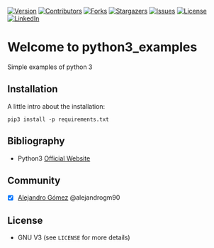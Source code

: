 [![Version][version-shield]][version-url]
[![Contributors][contributors-shield]][contributors-url]
[![Forks][forks-shield]][forks-url]
[![Stargazers][stars-shield]][stars-url]
[![Issues][issues-shield]][issues-url]
[![License][license-shield]][license-url]
[![LinkedIn][linkedin-shield]][linkedin-url]

# Welcome to python3_examples

Simple examples of python 3

## Installation

A little intro about the installation:

```shell
pip3 install -p requirements.txt
```

## Bibliography ##

- Python3 [Official Website](https://www.pyhton.org/)

## Community ##

- [x] [Alejandro Gómez](https://github.com/alejandrogm90) @alejandrogm90

## License ##

* GNU V3 (see `LICENSE` for more details)

<!-- 
pip freeze > requirements.txt 
pipreqs --force
-->

[version-shield]: https://img.shields.io/badge/version-1.0-blue?style=for-the-badge

[contributors-shield]: https://img.shields.io/github/contributors/alejandrogm90/python3_examples.svg?style=for-the-badge

[forks-shield]: https://img.shields.io/github/forks/alejandrogm90/python3_examples.svg?style=for-the-badge

[stars-shield]: https://img.shields.io/github/stars/alejandrogm90/python3_examples.svg?style=for-the-badge

[issues-shield]: https://img.shields.io/github/issues/alejandrogm90/python3_examples.svg?style=for-the-badge

[license-shield]: https://img.shields.io/github/license/alejandrogm90/python3_examples.svg?style=for-the-badge

[linkedin-shield]: https://img.shields.io/badge/-LinkedIn-black.svg?style=for-the-badge&logo=linkedin&colorB=555

[version-url]: https://github.com/alejandrogm90/python3_examples/

[contributors-url]: https://github.com/alejandrogm90/python3_examples/graphs/contributors

[forks-url]: https://github.com/alejandrogm90/python3_examples/network/members

[stars-url]: https://github.com/alejandrogm90/python3_examples/stargazers

[issues-url]: https://github.com/alejandrogm90/python3_examples/issues

[license-url]: https://github.com/alejandrogm90/python3_examples/blob/master/LICENSE.txt

[linkedin-url]: https://www.linkedin.com/in/alejandro-g-762869129/
